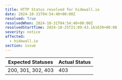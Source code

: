 ```yaml
---
title: HTTP Status resolved for hidewall.io
date: 2024-10-31T04:54:40+00:00Z
resolved: True
resolvedWhen: 2024-10-31T04:54:40+00:00Z
resolvedStartTime: 2024-10-25T21:09:43.161639+00:00
severity: notice
affected:
  - hidewall.io
section: issue
---
```


| Expected Statuses | Actual Status  |
|-------------------|----------------|
| 200, 301, 302, 403 | 403 |
